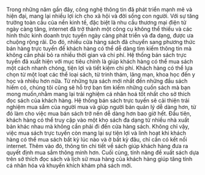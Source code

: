 Trong những năm gần đây, công nghệ thông tin đã phát triển mạnh mẽ và hiện đại, mang lại nhiều lợi ích cho xã hội và đời sống con người. Với sự tăng trưởng toàn cầu của nền kinh tế, đặc biệt là nhu cầu thương mại điện tử ngày càng tăng, internet đã trở thành một công cụ không thể thiếu và các hình thức kinh doanh trực tuyến ngày càng phát triển và đa dạng, được ưa chuộng rộng rãi. Do đó, nhiều cửa hàng sách đã chuyển sang phương thức bán hàng trực tuyến để khách hàng có thể dễ dàng tìm kiếm thông tin mà không cần phải bỏ ra nhiều thời gian và chi phí.
Hệ thống bán sách trực tuyến đã xuất hiện với mục tiêu chính là giúp khách hàng có thể mua sách một cách nhanh chóng, tiện lợi và tiết kiệm chi phí. Khách hàng có thể lựa chọn từ một loạt các thể loại sách, từ trinh thám, lãng mạn, khoa học đến y học và nhiều hơn nữa. Từ những tựa sách mới nhất đến những đầu sách hiếm có, chúng tôi cũng sẽ hỗ trợ bạn tìm kiếm những cuốn sách mà bạn mong muốn,nhằm mang lại trải nghiệm cá nhân hoá tốt nhất cho sở thích đọc sách của khách hàng.
Hệ thống bán sách trực tuyến sẽ cải thiện trải nghiệm mua sắm của người mua và giúp người bán quản lý dễ dàng hơn, từ đó làm cho việc mua bán sách trở nên dễ dàng hơn bao giờ hết. Đầu tiên, khách hàng có thể truy cập vào một kho sách đa dạng từ nhiều nhà xuất bản khác nhau mà không cần phải đi đến cửa hàng sách. Không chỉ vậy, việc mua sách trực tuyến còn mang lại sự tiện lợi và linh hoạt khi khách hàng có thể mua sách bất kỳ lúc nào và ở bất kỳ đâu, chỉ cần có kết nối internet. Thêm vào đó, thông tin chi tiết về sách giúp khách hàng đưa ra quyết định mua sắm thông minh hơn. Cuối cùng, tính năng đề xuất sách dựa trên sở thích đọc sách và lịch sử mua hàng của khách hàng giúp tăng tính cá nhân hóa và khuyến khích khám phá sách mới.

